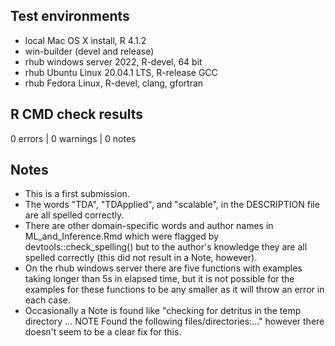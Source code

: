 
## Test environments
* local Mac OS X install, R 4.1.2
* win-builder (devel and release)
* rhub windows server 2022, R-devel, 64 bit
* rhub Ubuntu Linux 20.04.1 LTS, R-release GCC
* rhub Fedora Linux, R-devel, clang, gfortran

## R CMD check results

0 errors | 0 warnings | 0 notes

## Notes

* This is a first submission.
* The words "TDA", "TDApplied", and "scalable", in the DESCRIPTION file are all spelled correctly. 
* There are other domain-specific words and author names in ML_and_Inference.Rmd which were flagged by devtools::check_spelling() but to the author's knowledge they are all spelled correctly (this did not result in a Note, however).
* On the rhub windows server there are five functions with examples taking longer than 5s in elapsed time, but it is not possible for the examples for these functions to be any smaller as it will throw an error in each case.
* Occasionally a Note is found like "checking for detritus in the temp directory ... NOTE
  Found the following files/directories:..." however there doesn't seem to be a clear fix for this.
